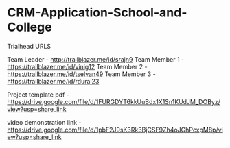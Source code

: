 # CRM-Application-School-and-College

Trialhead URLS

Team Leader - http://trailblazer.me/id/srajn9 
Team Member 1 - https://trailblazer.me/id/vinig12 
Team Member 2 - https://trailblazer.me/id/tselvan49 
Team Member 3 - https://trailblazer.me/id/rdurai23

Project template pdf - https://drive.google.com/file/d/1FURGDYT6kkUuBdx1X1Sn1KUdJM_DOByz/view?usp=share_link

video demonstration link - https://drive.google.com/file/d/1pbF2J9sK3Rk3BjCSF9Zh4oJGhPcxpM8p/view?usp=share_link








